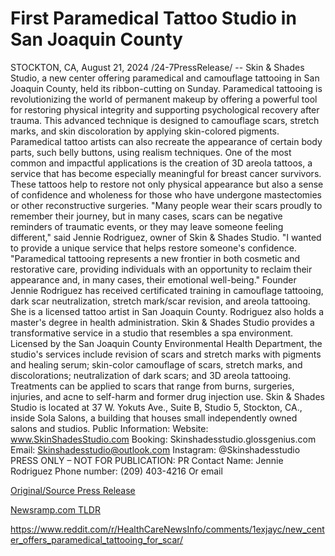 # First Paramedical Tattoo Studio in San Joaquin County

STOCKTON, CA, August 21, 2024 /24-7PressRelease/ -- Skin & Shades Studio, a new center offering paramedical and camouflage tattooing in San Joaquin County, held its ribbon-cutting on Sunday.  Paramedical tattooing is revolutionizing the world of permanent makeup by offering a powerful tool for restoring physical integrity and supporting psychological recovery after trauma. This advanced technique is designed to camouflage scars, stretch marks, and skin discoloration by applying skin-colored pigments.  Paramedical tattoo artists can also recreate the appearance of certain body parts, such belly buttons, using realism techniques. One of the most common and impactful applications is the creation of 3D areola tattoos, a service that has become especially meaningful for breast cancer survivors. These tattoos help to restore not only physical appearance but also a sense of confidence and wholeness for those who have undergone mastectomies or other reconstructive surgeries.  "Many people wear their scars proudly to remember their journey, but in many cases, scars can be negative reminders of traumatic events, or they may leave someone feeling different," said Jennie Rodriguez, owner of Skin & Shades Studio. "I wanted to provide a unique service that helps restore someone's confidence.  "Paramedical tattooing represents a new frontier in both cosmetic and restorative care, providing individuals with an opportunity to reclaim their appearance and, in many cases, their emotional well-being."  Founder Jennie Rodriguez has received certificated training in camouflage tattooing, dark scar neutralization, stretch mark/scar revision, and areola tattooing. She is a licensed tattoo artist in San Joaquin County. Rodriguez also holds a master's degree in health administration.  Skin & Shades Studio provides a transformative service in a studio that resembles a spa environment. Licensed by the San Joaquin County Environmental Health Department, the studio's services include revision of scars and stretch marks with pigments and healing serum; skin-color camouflage of scars, stretch marks, and discolorations; neutralization of dark scars; and 3D areola tattooing. Treatments can be applied to scars that range from burns, surgeries, injuries, and acne to self-harm and former drug injection use. Skin & Shades Studio is located at 37 W. Yokuts Ave., Suite B, Studio 5, Stockton, CA., inside Sola Salons, a building that houses small independently owned salons and studios.   Public Information: Website: www.SkinShadesStudio.com Booking: Skinshadesstudio.glossgenius.com Email: Skinshadesstudio@outlook.com Instagram: @Skinshadesstudio  PRESS ONLY – NOT FOR PUBLICATION: PR Contact Name: Jennie Rodriguez Phone number: (209) 403-4216  Or email 

[Original/Source Press Release](https://www.24-7pressrelease.com/press-release/513577/first-paramedical-tattoo-studio-in-san-joaquin-county)
                    

[Newsramp.com TLDR](None) 

https://www.reddit.com/r/HealthCareNewsInfo/comments/1exjayc/new_center_offers_paramedical_tattooing_for_scar/